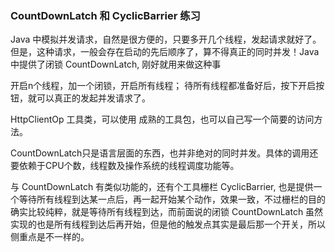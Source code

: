 ### CountDownLatch 和 CyclicBarrier 练习

Java 中模拟并发请求，自然是很方便的，只要多开几个线程，发起请求就好了。但是，这种请求，一般会存在启动的先后顺序了，算不得真正的同时并发！Java 中提供了闭锁 CountDownLatch, 刚好就用来做这种事

开启n个线程，加一个闭锁，开启所有线程；
待所有线程都准备好后，按下开启按钮，就可以真正的发起并发请求了。


HttpClientOp  工具类，可以使用 成熟的工具包，也可以自己写一个简要的访问方法。


CountDownLatch只是语言层面的东西，也并非绝对的同时并发。具体的调用还要依赖于CPU个数，线程数及操作系统的线程调度功能等。

与 CountDownLatch 有类似功能的，还有个工具栅栏 CyclicBarrier, 也是提供一个等待所有线程到达某一点后，再一起开始某个动作，效果一致，不过栅栏的目的确实比较纯粹，就是等待所有线程到达，而前面说的闭锁 CountDownLatch 虽然实现的也是所有线程到达后再开始，但是他的触发点其实是最后那一个开关，所以侧重点是不一样的。



